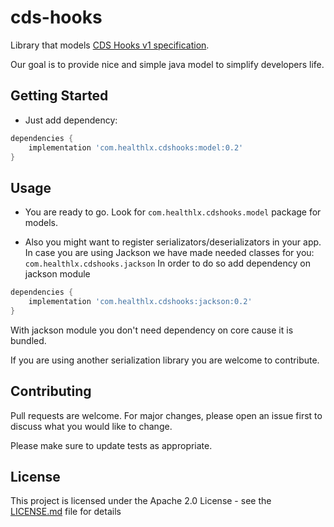 # cds-hooks

Library that models [CDS Hooks v1 specification](https://cds-hooks.org/specification/1.0/).

Our goal is to provide nice and simple java model to simplify developers life.

## Getting Started
  * Just add dependency:

```groovy
dependencies {
	implementation 'com.healthlx.cdshooks:model:0.2'
}
```

## Usage

  * You are ready to go. Look for ```com.healthlx.cdshooks.model``` package for models.

  * Also you might want to register serializators/deserializators in your app.\
In case you are using Jackson we have made needed classes for you: ```com.healthlx.cdshooks.jackson```
In order to do so add dependency on jackson module
```groovy
dependencies {
	implementation 'com.healthlx.cdshooks:jackson:0.2'
}
```
With jackson module you don't need dependency on core cause it is bundled.

If you are using another serialization library you are welcome to contribute. 

## Contributing
Pull requests are welcome. For major changes, please open an issue first to discuss what you would like to change.

Please make sure to update tests as appropriate.

## License
This project is licensed under the Apache 2.0 License - see the [LICENSE.md](LICENSE.md) file for details
